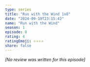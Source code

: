 ```yaml
---
type: series
title: "Run with the Wind 1x8"
date: "2024-09-19T23:15:42"
name: "Run with the Wind"
season: 1
episode: 8
rating: 4
ratingEmoji: ⭐️⭐️⭐️⭐️
share: false
---
```


*[No review was written for this episode]*
